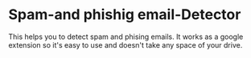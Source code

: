 # Spam-and phishig email-Detector
This helps you to detect spam and phising emails. It works as a google extension so it's easy to use and doesn't take any space of your drive.
